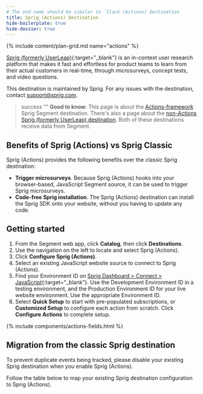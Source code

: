 ```yaml
---
# The end name should be similar to `Slack (Actions) Destination`
title: Sprig (Actions) Destination
hide-boilerplate: true
hide-dossier: true
---
```


<!-- In the section above, edit the `title` field. For example, Slack (Actions) Destination -->

{% include content/plan-grid.md name="actions" %}

[Sprig (formerly UserLeap)](https://sprig.com/?&utm_source=segmentio&utm_medium=docs_actions&utm_campaign=integration){:target="_blank"} is an in-context user research platform that makes it fast and effortless for product teams to learn from their actual customers in real-time, through microsurveys, concept tests, and video questions.

This destination is maintained by Sprig. For any issues with the destination, contact [support@sprig.com](mailto:support@sprig.com).


<!-- In the section below, add your destination name where indicated. If you have a classic version of the destination, ensure that its documentation is linked as well. If you don't have a classic version of the destination, remove the second and third sentences. -->

> success ""
> **Good to know**: This page is about the [Actions-framework](/docs/connections/destinations/actions/) Sprig Segment destination. There's also a page about the [non-Actions Sprig (formerly UserLeap) destination](/docs/connections/destinations/catalog/userleap/). Both of these destinations receive data from Segment.

<!-- In the section below, explain the value of this actions-based destination over the classic version, if applicable. If you don't have a classic version of the destination, remove this section. -->

## Benefits of Sprig (Actions) vs Sprig Classic

Sprig (Actions) provides the following benefits over the classic Sprig destination:

- **Trigger microsurveys**. Because Sprig (Actions) hooks into your browser-based, JavaScript Segment source, it can be used to trigger Sprig microsurveys.
- **Code-free Sprig installation**. The Sprig (Actions) destination can install the Sprig SDK onto your website, without you having to update any code.

<!-- The section below explains how to enable and configure the destination. Include any configuration steps not captured below. For example, obtaining an API key from your platform and any configuration steps required to connect to the destination. -->

## Getting started

1. From the Segment web app, click **Catalog**, then click **Destinations**.
2. Use the navigation on the left to locate and select Sprig (Actions).
3. Click **Configure Sprig (Actions)**.
4. Select an existing JavaScript website source to connect to Sprig (Actions).
5. Find your Environment ID on [Sprig Dashboard > Connect > JavaScript](https://app.sprig.com/connect){:target="_blank"}. Use the Development Environment ID in a testing environment, and the Production Environment ID for your live website environment. Use the appropriate Environment ID. 
6. Select **Quick Setup** to start with pre-populated subscriptions, or **Customized Setup** to configure each action from scratch. Click **Configure Actions** to complete setup.

<!-- The line below renders a table of connection settings (if applicable), Pre-built Mappings, and available actions. -->

{% include components/actions-fields.html %}

<!-- If applicable, add information regarding the migration from a classic destination to an Actions-based version below -->

## Migration from the classic Sprig destination

<!-- Include any pertinent information here. -->

To prevent duplicate events being tracked, please disable your existing Sprig destination when you enable Sprig (Actions).

Follow the table below to map your existing Sprig destination configuration to Sprig (Actions).
